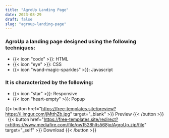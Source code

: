 ```yaml
---
title: "AgroUp Landing Page"
date: 2023-08-29
draft: false
slug: "agroup-landing-page"
---
```

### __AgroUp__ a __landing page__ designed using the following techniques:
- {{< icon "code" >}}: HTML
- {{< icon "eye" >}}: CSS
- {{< icon "wand-magic-sparkles" >}}: Javascript  

### It is characterized by the following:
- {{< icon "star" >}}: Responsive
- {{< icon "heart-empty" >}}:  Popup

<!--adsense-->

{{< button href="https://free-templates.site/preview?https://i.imgur.com/jMtthZb.jpg" target="_blank" >}}
Preview
{{< /button >}} &nbsp; {{< button href="https://free-templates.site/redirect?r=https://www.mediafire.com/file/qw1528hlts568jq/AgroUp.zip/file" target="_self" >}}
Download
{{< /button >}}